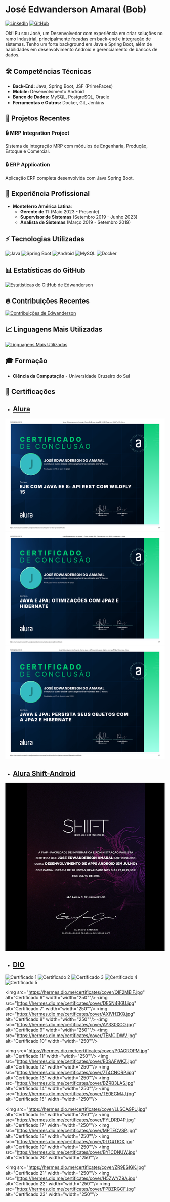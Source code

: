 # José Edwanderson Amaral (Bob)

[![LinkedIn](https://img.shields.io/badge/LinkedIn-blue?style=flat-square&logo=linkedin)](https://www.linkedin.com/in/edwanderson)
[![GitHub](https://img.shields.io/badge/GitHub-black?style=flat-square&logo=github)](https://github.com/Edwanderson)

Olá! Eu sou José, um Desenvolvedor com experiência em criar soluções no ramo Industrial, principalmente focadas em back-end e integração de sistemas. Tenho um forte background em Java e Spring Boot, além de habilidades em desenvolvimento Android e gerenciamento de bancos de dados.

## 🛠️ Competências Técnicas

- **Back-End:** Java, Spring Boot, JSF (PrimeFaces)
- **Mobile:** Desenvolvimento Android
- **Banco de Dados:** MySQL, PostgreSQL, Oracle
- **Ferramentas e Outros:** Docker, Git, Jenkins

## 🚀 Projetos Recentes

### 🔒 MRP Integration Project
Sistema de integração MRP com módulos de Engenharia, Produção, Estoque e Comercial.

### 🔒 ERP Application
Aplicação ERP completa desenvolvida com Java Spring Boot.

## 🏢 Experiência Profissional

- **Monteferro América Latina**:
  - **Gerente de TI** (Maio 2023 - Presente)
  - **Supervisor de Sistemas** (Setembro 2019 - Junho 2023)
  - **Analista de Sistemas** (Março 2019 - Setembro 2019)

## ⚡ Tecnologias Utilizadas

![Java](https://img.shields.io/badge/Java-ED8B00?style=for-the-badge&logo=java&logoColor=white)
![Spring Boot](https://img.shields.io/badge/Spring%20Boot-6DB33F?style=for-the-badge&logo=spring&logoColor=white)
![Android](https://img.shields.io/badge/Android-3DDC84?style=for-the-badge&logo=android&logoColor=white)
![MySQL](https://img.shields.io/badge/MySQL-005C84?style=for-the-badge&logo=mysql&logoColor=white)
![Docker](https://img.shields.io/badge/Docker-2496ED?style=for-the-badge&logo=docker&logoColor=white)

## 📊 Estatísticas do GitHub

![Estatísticas do GitHub de Edwanderson](https://github-readme-stats.vercel.app/api?username=Edwanderson&show_icons=true&theme=dracula)

## 🔥 Contribuições Recentes

[![Contribuições de Edwanderson](https://github-readme-streak-stats.herokuapp.com/?user=Edwanderson&theme=dracula)](https://git.io/streak-stats)

## 📈 Linguagens Mais Utilizadas

[![Linguagens Mais Utilizadas](https://github-readme-stats.vercel.app/api/top-langs/?username=Edwanderson&layout=compact&theme=dracula)](https://github.com/Edwanderson/github-readme-stats)

## 🎓 Formação

- **Ciência da Computação** - Universidade Cruzeiro do Sul



## 🚀 Certificações

- ## [Alura](https://cursos.alura.com.br/user/jedwanderson/fullCertificate/bfbc7d1cc1e8935af3a182cffc3078ac)
<p align="left">
  <img src="./certificates/jose-edwanderson-do-amaral-curso-ejb-com-java-ee-8-api-rest-com-wildfly-15-alura.png" alt="Certificado 3" width="width="250""/>
  <img src="./certificates/jose-edwanderson-do-amaral-curso-java-e-jpa-otimizacoes-com-jpa2-e-hibernate-alura.png" alt="Certificado 4" width="width="250""/>
  <img src="./certificates/jose-edwanderson-do-amaral-curso-java-e-jpa-persistir-seus-objetos-com-a-jpa2-e-hibernate-alura.png" alt="Certificado 5" width="width="250""/>
</p>

- ## [Alura Shift-Android](./certificates/certificate_android_shift.png)
<p align="left">
  <img src="./certificates/certificate_android_shift.png" alt="Certificado 2" width="width="250""/>
</p>

- ## [DIO](https://www.dio.me/users/andersonlinker)
<p align="left">
  <img src="https://hermes.dio.me/certificates/cover/0OXN0TLL.jpg" alt="Certificado 1" width="width="250""/>
  <img src="https://hermes.dio.me/certificates/cover/HITAK8GU.jpg" alt="Certificado 2" width="width="250""/>
  <img src="https://hermes.dio.me/certificates/cover/26N8AJGI.jpg" alt="Certificado 3" width="width="250""/>
  <img src="https://hermes.dio.me/certificates/cover/WKJQAI4E.jpg" alt="Certificado 4" width="width="250""/>
  <img src="https://hermes.dio.me/certificates/cover/IAX6DPOS.jpg" alt="Certificado 5" width="width="250""/>

  <img src="https://hermes.dio.me/certificates/cover/QIF2MEIF.jpg" alt="Certificado 6" width="width="250""/>
  <img src="https://hermes.dio.me/certificates/cover/DE5N4B6U.jpg" alt="Certificado 7" width="width="250""/>
  <img src="https://hermes.dio.me/certificates/cover/AXIVHZKQ.jpg" alt="Certificado 8" width="width="250""/>
  <img src="https://hermes.dio.me/certificates/cover/AY330XCO.jpg" alt="Certificado 9" width="width="250""/>
  <img src="https://hermes.dio.me/certificates/cover/TEMCIDWV.jpg" alt="Certificado 10" width="width="250""/>

  <img src="https://hermes.dio.me/certificates/cover/P0AGROPM.jpg" alt="Certificado 11" width="width="250""/>
  <img src="https://hermes.dio.me/certificates/cover/E0SAFWKZ.jpg" alt="Certificado 12" width="width="250""/>
  <img src="https://hermes.dio.me/certificates/cover/7T4CNORP.jpg" alt="Certificado 13" width="width="250""/>
  <img src="https://hermes.dio.me/certificates/cover/BZRB3LAS.jpg" alt="Certificado 14" width="width="250""/>
  <img src="https://hermes.dio.me/certificates/cover/TE0EGMJJ.jpg" alt="Certificado 15" width="width="250""/>

  <img src="https://hermes.dio.me/certificates/cover/LLSCA9PU.jpg" alt="Certificado 16" width="width="250""/>
  <img src="https://hermes.dio.me/certificates/cover/FYLDRD4P.jpg" alt="Certificado 17" width="width="250""/>
  <img src="https://hermes.dio.me/certificates/cover/MPTECVSP.jpg" alt="Certificado 18" width="width="250""/>
  <img src="https://hermes.dio.me/certificates/cover/0LO4TIOX.jpg" alt="Certificado 19" width="width="250""/>
  <img src="https://hermes.dio.me/certificates/cover/BY1CDNUW.jpg" alt="Certificado 20" width="width="250""/>

  <img src="https://hermes.dio.me/certificates/cover/ZR9ESIGK.jpg" alt="Certificado 21" width="width="250""/>
  <img src="https://hermes.dio.me/certificates/cover/H5ZWYZ9A.jpg" alt="Certificado 22" width="width="250""/>
  <img src="https://hermes.dio.me/certificates/cover/FPBZRGCF.jpg" alt="Certificado 23" width="width="250""/>
</p>
